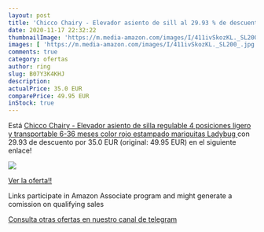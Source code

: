```yaml
---
layout: post
title: 'Chicco Chairy - Elevador asiento de sill al 29.93 % de descuento'
date: 2020-11-17 22:32:22
thumbnailImage: 'https://m.media-amazon.com/images/I/411ivSkozKL._SL200_.jpg'
images: [ 'https://m.media-amazon.com/images/I/411ivSkozKL._SL200_.jpg' ]
comments: true
category: ofertas
author: ring
slug: B07Y3K4KHJ
description:
actualPrice: 35.0 EUR
comparePrice: 49.95 EUR
inStock: true
---
```


Está [Chicco Chairy - Elevador asiento de silla regulable 4 posiciones  ligero y transportable  6-36 meses  color rojo estampado mariquitas  Ladybug ](https://www.amazon.es/dp/B07Y3K4KHJ/?tag=redken-21) con 29.93 de descuento por 35.0 EUR (original: 49.95 EUR) en el siguiente enlace!

[![](https://m.media-amazon.com/images/I/411ivSkozKL._SL200_.jpg)](https://www.amazon.es/dp/B07Y3K4KHJ/?tag=redken-21)

[Ver la oferta!!](https://www.amazon.es/dp/B07Y3K4KHJ/?tag=redken-21)

Links participate in Amazon Associate program and might generate a comission on qualifying sales

[Consulta otras ofertas en nuestro canal de telegram](https://t.me/s/ofertas25)
